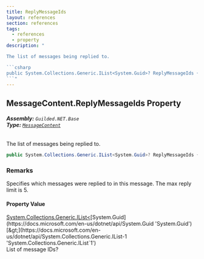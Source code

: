 ```yaml
---
title: ReplyMessageIds
layout: references
section: references
tags:
  - references
  - property
description: "

The list of messages being replied to.

```csharp
public System.Collections.Generic.IList<System.Guid>? ReplyMessageIds { get; set; }
```"
---
```


## MessageContent.ReplyMessageIds Property
###### **Assembly:** `Guilded.NET.Base`<br/>**Type:** [`MessageContent`](MessageContent 'Guilded.NET.Base.Content.MessageContent')

The list of messages being replied to.

```csharp
public System.Collections.Generic.IList<System.Guid>? ReplyMessageIds { get; set; }
```

### Remarks
  
Specifies which messages were replied to in this message. The max reply limit is 5.

#### Property Value
[System.Collections.Generic.IList&lt;](https://docs.microsoft.com/en-us/dotnet/api/System.Collections.Generic.IList-1 'System.Collections.Generic.IList`1')[System.Guid](https://docs.microsoft.com/en-us/dotnet/api/System.Guid 'System.Guid')[&gt;](https://docs.microsoft.com/en-us/dotnet/api/System.Collections.Generic.IList-1 'System.Collections.Generic.IList`1')  
List of message IDs?